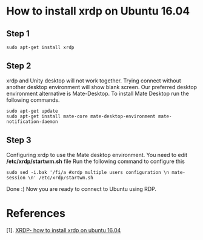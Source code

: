 # How to install xrdp on Ubuntu 16.04

## Step 1
```
sudo apt-get install xrdp
```

## Step 2
xrdp and Unity desktop  will not work together. Trying connect without another desktop environment will show blank screen.
Our preferred desktop environment alternative is Mate-Desktop.
To install Mate Desktop run the following commands.

```
sudo apt-get update
sudo apt-get install mate-core mate-desktop-environment mate-notification-daemon
```

## Step 3
Configuring xrdp to use the Mate desktop environment.
You need to edit **/etc/xrdp/startwm.sh** file
Run the following command to configure this
```
sudo sed -i.bak '/fi/a #xrdp multiple users configuration \n mate-session \n' /etc/xrdp/startwm.sh
```


Done :)
Now you are ready to connect to Ubuntu using RDP.




# References
[1]. [XRDP- how to install xrdp on ubuntu 16.04](http://c-nergy.be/blog/?p=8952)
